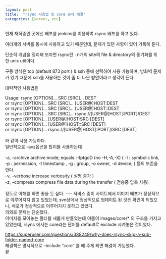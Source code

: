 ```yaml
---
layout: post
title:  "rsync 사용법 및 core 문제 해결"
categories: [server, etc]
---
```


현재 재직중인 곳에선 배포를 jenkins를 이용하여 rsync 배포를 하고 있다.

여러개의 서버를 동시에 사용하고 있기 때문인데, 문제가 있던 사항이 있어 기록해 둔다.

단순히 개념을 정리해 보자면
rsync란 : n개의 site의 file & directory의 동기화를 위한 unix util이다.

구동 방식은 tcp (default 873 port ) & ssh 중에 선택하여 사용 가능하며, 방화벽 문제가 있기 때문에 ssh를 사용하는 것이 좀 더 나은 방안이라고 생각이 든다.

대략적인 사용법은

Usage: rsync [OPTION]… SRC [SRC]… DEST<br>
  or   rsync [OPTION]… SRC [SRC]… [USER@]HOST:DEST<br>
  or   rsync [OPTION]… SRC [SRC]… [USER@]HOST::DEST<br>
  or   rsync [OPTION]… SRC [SRC]… rsync://[USER@]HOST[:PORT]/DEST<br>
  or   rsync [OPTION]… [USER@]HOST:SRC [DEST]<br>
  or   rsync [OPTION]… [USER@]HOST::SRC [DEST]<br>
  or   rsync [OPTION]… rsync://[USER@]HOST[:PORT]/SRC [DEST]<br><br>
와 같이 사용 가능하다.<br>
일반적으로 -avz옵션을 많이들 사용하는데<br><br>
-a, –archive               archive mode; equals -rlptgoD (no -H,-A,-X) (   -l : symbolic link, -p : permission, -t timestamp , -g : group, -o owner, -d device, ) 등의 보존을 한다.<br>
-v, –verbose               increase verbosity ( 설명 증가 )<br>
-z, –compress              compress file data during the transfer  ( 전송중 압축 사용)<br><br>
정도로 이해를 하면 좋을 듯 싶다.
—–
서비스 중이 사이트에서 이미지 배포가 정상적으로 이루어지지 않고 있었는데, svn상에서 정상적으로 업데이트 된 것은 확인이 되었으나, 배포가 정상적으로 이루어지지 못하고 있었다.<br>
의외로 문제는 단순했다.<br>
이미지를 모아놓는 폴더를 새롭게 만들었는데 이름이 images/core/* 의 구조를 가지고 있었는데, rsync 에서는 core라는 단어를 default로 exclude 시켜놓은 것이었다.<br>

https://superuser.com/questions/388249/why-does-rsync-skip-a-sub-folder-named-core<br>
해결책은 명시적으로  –include “core” 를 해 주게 되면 해결이 가능했다.<br>
끝<br>